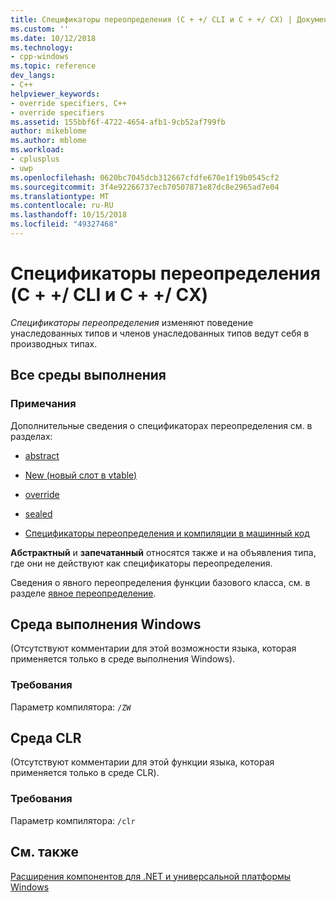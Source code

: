 ```yaml
---
title: Спецификаторы переопределения (C + +/ CLI и C + +/ CX) | Документация Майкрософт
ms.custom: ''
ms.date: 10/12/2018
ms.technology:
- cpp-windows
ms.topic: reference
dev_langs:
- C++
helpviewer_keywords:
- override specifiers, C++
- override specifiers
ms.assetid: 155bbf6f-4722-4654-afb1-9cb52af799fb
author: mikeblome
ms.author: mblome
ms.workload:
- cplusplus
- uwp
ms.openlocfilehash: 0620bc7045dcb312667cfdfe670e1f19b0545cf2
ms.sourcegitcommit: 3f4e92266737ecb70507871e87dc8e2965ad7e04
ms.translationtype: MT
ms.contentlocale: ru-RU
ms.lasthandoff: 10/15/2018
ms.locfileid: "49327468"
---
```

# <a name="override-specifiers--ccli-and-ccx"></a>Спецификаторы переопределения (C + +/ CLI и C + +/ CX)

*Спецификаторы переопределения* изменяют поведение унаследованных типов и членов унаследованных типов ведут себя в производных типах.

## <a name="all-runtimes"></a>Все среды выполнения

### <a name="remarks"></a>Примечания

Дополнительные сведения о спецификаторах переопределения см. в разделах:

- [abstract](../windows/abstract-cpp-component-extensions.md)

- [New (новый слот в vtable)](../windows/new-new-slot-in-vtable-cpp-component-extensions.md)

- [override](../windows/override-cpp-component-extensions.md)

- [sealed](../windows/sealed-cpp-component-extensions.md)

- [Спецификаторы переопределения и компиляции в машинный код](../dotnet/how-to-declare-override-specifiers-in-native-compilations-cpp-cli.md)

**Абстрактный** и **запечатанный** относятся также и на объявления типа, где они не действуют как спецификаторы переопределения.

Сведения о явного переопределения функции базового класса, см. в разделе [явное переопределение](../windows/explicit-overrides-cpp-component-extensions.md).

## <a name="windows-runtime"></a>Среда выполнения Windows

(Отсутствуют комментарии для этой возможности языка, которая применяется только в среде выполнения Windows).

### <a name="requirements"></a>Требования

Параметр компилятора: `/ZW`

## <a name="common-language-runtime"></a>Среда CLR

(Отсутствуют комментарии для этой функции языка, которая применяется только в среде CLR).

### <a name="requirements"></a>Требования

Параметр компилятора: `/clr`

## <a name="see-also"></a>См. также

[Расширения компонентов для .NET и универсальной платформы Windows](../windows/component-extensions-for-runtime-platforms.md)